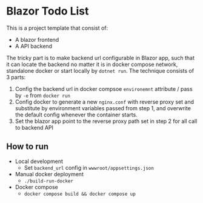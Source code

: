 # Blazor Todo List
This is a project template that consist of:
- A blazor frontend
- A API backend

The tricky part is to make backend url configurable in Blazor app, such that it can locate the backend no matter it is in docker compose network, standalone docker or start locally by `dotnet run`. The technique consists of 3 parts:
1. Config the backend url in docker compsoe `environemnt` attribute / pass by `-e` from `docker run`
2. Config docker to generate a new `nginx.conf` with reverse proxy set and substitute by environment variables passed from step 1, and overwrite the default config whenever the container starts.
3. Set the blazor app point to the reverse proxy path set in step 2 for all call to backend API

## How to run
- Local development
    - Set `backend_url` config in `wwwroot/appsettings.json`
- Manual docker deployment
    - `./build-run-docker`
- Docker compose
    - `docker compose build && docker compose up`